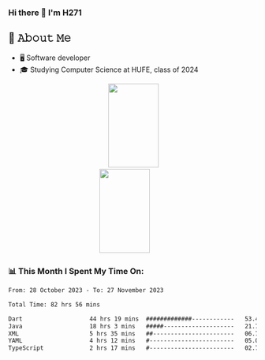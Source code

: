 ### Hi there 👋 I'm H271



<!--
**initH271/initH271** is a ✨ _special_ ✨ repository because its `README.md` (this file) appears on your GitHub profile.

Here are some ideas to get you started:

- 🔭 I’m currently working on ...
- 🌱 I’m currently learning ...
- 👯 I’m looking to collaborate on ...
- 🤔 I’m looking for help with ...
- 💬 Ask me about ...
- 📫 How to reach me: ...
- 😄 Pronouns: ...
- ⚡ Fun fact: ...
-->

## :book: 𝙰𝚋𝚘𝚞𝚝 𝙼𝚎
- 🖥  Software developer
- 🎓 Studying Computer Science at HUFE, class of 2024 

<!--状态卡片 https://github.com/anuraghazra/github-readme-stats/blob/master/docs/readme_cn.md-->
<div align="center">
<span>&emsp;&emsp;</span>
<img height="170px" width="45%" src="https://github-readme-stats.vercel.app/api?username=initH271&layout=compact" /><span>&emsp;&emsp;</span><img height="170px" width="45%" src="https://github-readme-stats.vercel.app/api/top-langs/?username=initH271&layout=compact&langs_count=8" />
<span>&emsp;&emsp;</span>
</div>

### 📊 This Month I Spent My Time On:
<!--START_SECTION:waka-->

```txt
From: 28 October 2023 - To: 27 November 2023

Total Time: 82 hrs 56 mins

Dart                   44 hrs 19 mins  #############------------   53.44 %
Java                   18 hrs 3 mins   #####--------------------   21.78 %
XML                    5 hrs 35 mins   ##-----------------------   06.73 %
YAML                   4 hrs 12 mins   #------------------------   05.07 %
TypeScript             2 hrs 17 mins   #------------------------   02.75 %
```

<!--END_SECTION:waka-->


<!--
<div align="center">
    <img src="https://activity-graph.herokuapp.com/graph?username=initH271&theme=minimal" />
</div>

<div align="center"><img src="https://raw.githubusercontent.com/initH271/initH271/main/assets/github-contribution-grid-snake.svg" ></div>
-->
